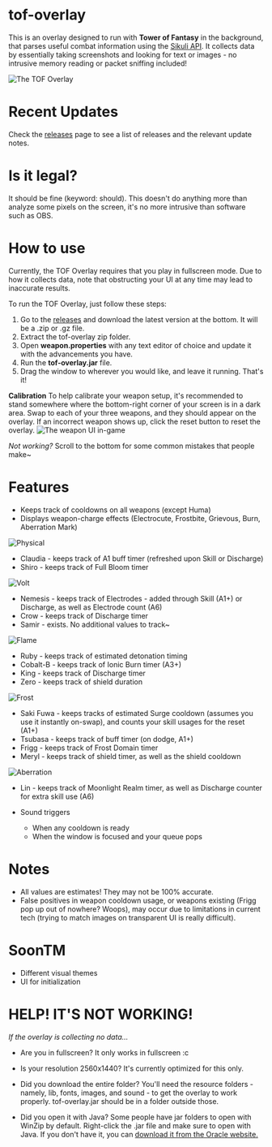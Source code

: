 # tof-overlay
This is an overlay designed to run with **Tower of Fantasy** in the background, that parses useful combat information using the [Sikuli API](http://doc.sikuli.org/). It collects data by essentially taking screenshots and looking for text or images - no intrusive memory reading or packet sniffing included!

![The TOF Overlay](https://prnt.sc/DZHOwCDhRczD)

# Recent Updates
Check the [releases](https://github.com/Maygi/tof-overlay/releases) page to see a list of releases and the relevant update notes.

# Is it legal?
It should be fine (keyword: should). This doesn't do anything more than analyze some pixels on the screen, it's no more intrusive than software such as OBS.

# How to use
Currently, the TOF Overlay requires that you play in fullscreen mode. Due to how it collects data, note that obstructing your UI at any time may lead to inaccurate results.

To run the TOF Overlay, just follow these steps:

1. Go to the [releases](https://github.com/Maygi/tof-overlay/releases) and download the latest version at the bottom. It will be a .zip or .gz file.
2. Extract the tof-overlay zip folder.
3. Open **weapon.properties** with any text editor of choice and update it with the advancements you have. 
4. Run the **tof-overlay.jar** file.
5. Drag the window to wherever you would like, and leave it running. That's it!

**Calibration**
To help calibrate your weapon setup, it's recommended to stand somewhere where the bottom-right corner of your screen is in a dark area. Swap to each of your three weapons, and they should appear on the overlay. If an incorrect weapon shows up, click the reset button to reset the overlay.
![The weapon UI in-game](https://prnt.sc/lEFc17ajDXbi)

*Not working?*
Scroll to the bottom for some common mistakes that people make~

# Features
* Keeps track of cooldowns on all weapons (except Huma)
* Displays weapon-charge effects (Electrocute, Frostbite, Grievous, Burn, Aberration Mark)

![Physical](https://cdn.discordapp.com/attachments/549708292423811074/1047449489230807091/grievous.png)
* Claudia - keeps track of A1 buff timer (refreshed upon Skill or Discharge)
* Shiro - keeps track of Full Bloom timer

![Volt](https://cdn.discordapp.com/attachments/549708292423811074/1047449490610720848/electrocute.png)
* Nemesis - keeps track of Electrodes - added through Skill (A1+) or Discharge, as well as Electrode count (A6)
* Crow - keeps track of Discharge timer 
* Samir - exists. No additional values to track~

![Flame](https://cdn.discordapp.com/attachments/549708292423811074/1047449490187104267/burn.png)
* Ruby - keeps track of estimated detonation timing
* Cobalt-B - keeps track of Ionic Burn timer (A3+)
* King - keeps track of Discharge timer
* Zero - keeps track of shield duration

![Frost](https://cdn.discordapp.com/attachments/549708292423811074/1047449491101462558/frostbite.png)
* Saki Fuwa - keeps tracks of estimated Surge cooldown (assumes you use it instantly on-swap), and counts your skill usages for the reset (A1+)
* Tsubasa - keeps track of buff timer (on dodge, A1+)
* Frigg - keeps track of Frost Domain timer
* Meryl - keeps track of shield timer, as well as the shield cooldown

![Aberration](https://cdn.discordapp.com/attachments/549708292423811074/1047450104111575061/aberration.png)
* Lin - keeps track of Moonlight Realm timer, as well as Discharge counter for extra skill use (A6)

* Sound triggers
  * When any cooldown is ready
  * When the window is focused and your queue pops

# Notes
* All values are estimates! They may not be 100% accurate.
* False positives in weapon cooldown usage, or weapons existing (Frigg pop up out of nowhere? Woops), may occur due to limitations in current tech (trying to match images on transparent UI is really difficult).

# SoonTM
* Different visual themes
* UI for initialization

# HELP! IT'S NOT WORKING!

*If the overlay is collecting no data...*
* Are you in fullscreen? It only works in fullscreen :c
* Is your resolution 2560x1440? It's currently optimized for this only.

* Did you download the entire folder? You'll need the resource folders - namely, lib, fonts, images, and sound - to get the overlay to work properly. tof-overlay.jar should be in a folder outside those.
* Did you open it with Java? Some people have jar folders to open with WinZip by default. Right-click the .jar file and make sure to open with Java. If you don't have it, you can [download it from the Oracle website.](https://www.java.com/en/download/)
